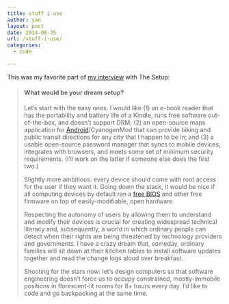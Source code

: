 ```yaml
---
title: stuff i use
author: yan
layout: post
date: 2014-06-25
url: /stuff-i-use/
categories:
  - code

---
```

This was my favorite part of [my interview][1] with The Setup:

> #### What would be your dream setup?
> 
> Let&#8217;s start with the easy ones. I would like (1) an e-book reader that has the portability and battery life of a Kindle, runs free software out-of-the-box, and doesn&#8217;t support DRM; (2) an open-source maps application for [Android][2]/CyanogenMod that can provide biking and public transit directions for any city that I happen to be in; and (3) a usable open-source password manager that syncs to mobile devices, integrates with browsers, and meets some set of minimum security requirements. (I&#8217;ll work on the latter if someone else does the first two.)
> 
> Slightly more ambitious: every device should come with root access for the user if they want it. Going down the stack, it would be nice if all computing devices by default ran a [free BIOS][3] and other free firmware on top of easily-modifiable, open hardware.
> 
> Respecting the autonomy of users by allowing them to understand and modify their devices is crucial for creating widespread technical literacy and, subsequently, a world in which ordinary people can detect when their rights are being threatened by technology providers and governments. I have a crazy dream that, someday, ordinary families will sit down at their kitchen tables to install software updates together and read the change logs aloud over breakfast.
> 
> Shooting for the stars now: let&#8217;s design computers so that software engineering doesn&#8217;t force us to occupy constrained, mostly-immobile positions in florescent-lit rooms for 8+ hours every day. I&#8217;d like to code and go backpacking at the same time.

 [1]: http://yan.zhu.usesthis.com/
 [2]: https://developers.google.com/android/?csw=1 "A mobile phone platform."
 [3]: https://www.fsf.org/campaigns/free-bios.html "An article about the benefits of a free BIOS."
